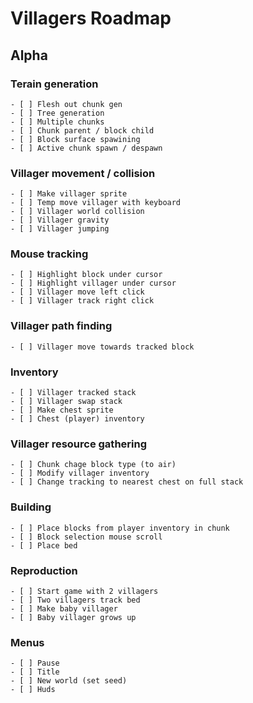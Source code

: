 # Villagers Roadmap

## Alpha
### Terain generation
    - [ ] Flesh out chunk gen
    - [ ] Tree generation
    - [ ] Multiple chunks
    - [ ] Chunk parent / block child
    - [ ] Block surface spawining
    - [ ] Active chunk spawn / despawn
### Villager movement / collision
    - [ ] Make villager sprite
    - [ ] Temp move villager with keyboard
    - [ ] Villager world collision
    - [ ] Villager gravity
    - [ ] Villager jumping
### Mouse tracking
    - [ ] Highlight block under cursor
    - [ ] Highlight villager under cursor
    - [ ] Villager move left click
    - [ ] Villager track right click
### Villager path finding
    - [ ] Villager move towards tracked block
### Inventory
    - [ ] Villager tracked stack
    - [ ] Villager swap stack
    - [ ] Make chest sprite
    - [ ] Chest (player) inventory
### Villager resource gathering
    - [ ] Chunk chage block type (to air)
    - [ ] Modify villager inventory
    - [ ] Change tracking to nearest chest on full stack
### Building
    - [ ] Place blocks from player inventory in chunk
    - [ ] Block selection mouse scroll
    - [ ] Place bed
### Reproduction
    - [ ] Start game with 2 villagers
    - [ ] Two villagers track bed
    - [ ] Make baby villager
    - [ ] Baby villager grows up
### Menus
    - [ ] Pause
    - [ ] Title
    - [ ] New world (set seed)
    - [ ] Huds